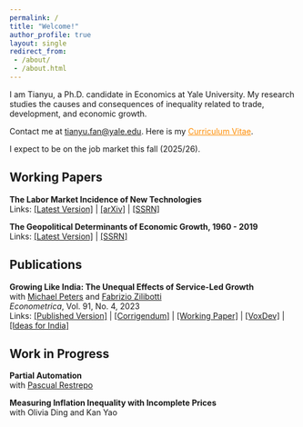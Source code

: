 ```yaml
---
permalink: /
title: "Welcome!"
author_profile: true
layout: single
redirect_from: 
 - /about/
 - /about.html
---
```


I am Tianyu, a Ph.D. candidate in Economics at Yale University. My research studies the causes and consequences of inequality related to trade, development, and economic growth.

Contact me at <a href="mailto:tianyu.fan@yale.edu" style="color: darkorange;">tianyu.fan@yale.edu</a>. Here is my <a href="/files/CV_FAN_Tianyu.pdf" style="color: darkorange;" title="Download Tianyu Fan's CV">Curriculum Vitae</a>.

I expect to be on the job market this fall (2025/26).

## Working Papers

**The Labor Market Incidence of New Technologies**  
Links: [[Latest Version]](/files/FAN_Technology_Incidence.pdf) | [[arXiv]](https://arxiv.org/abs/2504.04047) | [[SSRN]](https://ssrn.com/abstract=5160195)

**The Geopolitical Determinants of Economic Growth, 1960 - 2019**  
Links: [[Latest Version]](/files/FAN_Tianyu_Geopolitical_Growth.pdf) | [[SSRN]](https://ssrn.com/abstract=5341272)

## Publications

**Growing Like India: The Unequal Effects of Service-Led Growth**  
with [Michael Peters](https://mipeters.weebly.com) and [Fabrizio Zilibotti](https://campuspress.yale.edu/zilibotti/)  
*Econometrica*, Vol. 91, No. 4, 2023  
Links: [[Published Version]](/files/FPZ_UnequalGrowth.pdf) | [[Corrigendum]](/files/FPZ_Corrigendum.pdf) | [[Working Paper]](/files/FPZ_ECMA_final.pdf) | [[VoxDev]](https://voxdev.org/topic/macroeconomics-growth/how-services-drive-growth-emerging-economies-evidence-india) | [[Ideas for India]](https://www.ideasforindia.in/topics/macroeconomics/india-s-service-led-growth.html)

## Work in Progress

**Partial Automation**  
with [Pascual Restrepo](https://campuspress.yale.edu/pascualrestrepo/)

**Measuring Inflation Inequality with Incomplete Prices**  
with Olivia Ding and Kan Yao